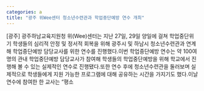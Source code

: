 ```yaml
---
categories: a
title: "광주 위Wee센터 청소년수련관과 학업중단예방 연수 개최"
---
```

[광주] 광주하남교육지원청 위(Wee)센터는 지난 27일, 29일 양일에 걸쳐 학업중단위기 학생들의 심리적 안정 및 정서적 회복을 위해 광주시 및 하남시 청소년수련관과 연계해 학업중단예방 담당교사를 위한 연수를 진행했다.이번 학업중단예방 연수는 약 100여명의 관내 학업중단예방 담당교사가 참여해 학생들의 학업중단예방을 위해 학교에서 진행해 볼 수 있는 실제적인 연수로 진행됐다.또한 연수 후에 청소년수련관을 둘러보며 실제적으로 학생들에게 지원 가능한 프로그램에 대해 공유하는 시간을 가지기도 했다.이날 연수에 참여한 한 교사는 “평소